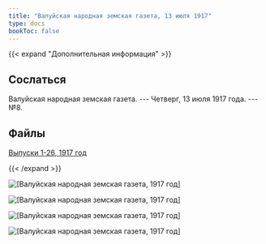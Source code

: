 ```yaml
---
title: "Валуйская народная земская газета, 13 июля 1917"
type: docs
bookToc: false
---
```


{{< expand "Дополнительная информация" >}}
## Сослаться
Валуйская народная земская газета. --- Четверг, 13 июля 1917 года. --- №8.

## Файлы
[Выпуски 1-26, 1917 год](https://www.dropbox.com/sh/f66udc3wv8z9994/AADjgSdoNAVKO_sDOpFltcOta?dl=0)

{{< /expand >}}

![[Валуйская народная земская газета, 1917 год]](/static/img/papers/1917_№8.jpg)

![[Валуйская народная земская газета, 1917 год]](/static/img/papers/1917_№8_p2.jpg)

![[Валуйская народная земская газета, 1917 год]](/static/img/papers/1917_№8_p3.jpg)

![[Валуйская народная земская газета, 1917 год]](/static/img/papers/1917_№8_p4.jpg)

